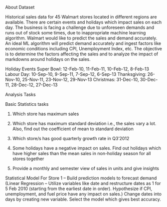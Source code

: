 About Dataset

Historical sales data for 45 Walmart stores located in different regions are available. There
are certain events and holidays which impact sales on each day. The business is facing a
challenge due to unforeseen demands and runs out of stock some times, due to
inappropriate machine learning algorithm. Walmart would like to predict the sales and
demand accurately. An ideal ML algorithm will predict demand accurately and ingest
factors like economic conditions including CPI, Unemployment Index, etc. The objective is
to determine the factors affecting the sales and to analyze the impact of markdowns
around holidays on the sales.

Holiday Events
Super Bowl: 12-Feb-10, 11-Feb-11, 10-Feb-12, 8-Feb-13
Labour Day: 10-Sep-10, 9-Sep-11, 7-Sep-12, 6-Sep-13
Thanksgiving: 26-Nov-10, 25-Nov-11, 23-Nov-12, 29-Nov-13
Christmas: 31-Dec-10, 30-Dec-11, 28-Dec-12, 27-Dec-13

Analysis Tasks

Basic Statistics tasks
1) Which store has maximum sales

2) Which store has maximum standard deviation i.e., the sales vary a lot. Also, find out the coefficient of mean to standard deviation

3) Which store/s has good quarterly growth rate in Q3’2012

4) Some holidays have a negative impact on sales. Find out holidays which have higher sales than the mean sales in non-holiday season for all stores together

5) Provide a monthly and semester view of sales in units and give insights

Statistical Model
For Store 1 – Build prediction models to forecast demand (Linear Regression – Utilize variables like date and restructure dates as 1 for 5 Feb 2010 (starting from the earliest date in order). Hypothesize if CPI, unemployment, and fuel price have any impact on sales.) Change dates into days by creating new variable.
Select the model which gives best accuracy.
